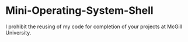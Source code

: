 # Mini-Operating-System-Shell

I prohibit the reusing of my code for completion of your projects at McGill University.
